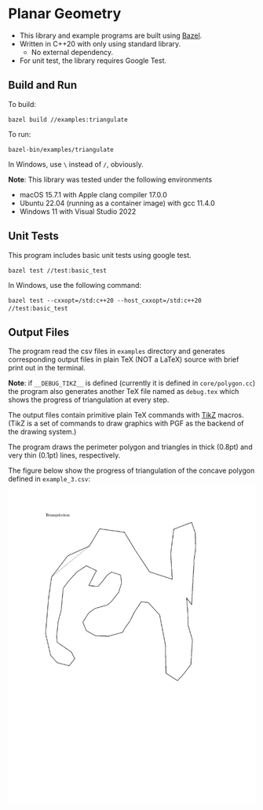 # Planar Geometry

* This library and example programs are built using [Bazel](https://bazel.build/).
* Written in C++20 with only using standard library.
    - No external dependency.
* For unit test, the library requires Google Test.

## Build and Run

To build:
```shell
bazel build //examples:triangulate
```

To run:
```shell
bazel-bin/examples/triangulate
```

In Windows, use `\` instead of `/`, obviously.

**Note**: This library was tested under the following environments

* macOS 15.7.1 with Apple clang compiler 17.0.0
* Ubuntu 22.04 (running as a container image) with gcc 11.4.0
* Windows 11 with Visual Studio 2022

## Unit Tests

This program includes basic unit tests using google test.

```shell
bazel test //test:basic_test
```

In Windows, use the following command:

```shell
bazel test --cxxopt=/std:c++20 --host_cxxopt=/std:c++20 //test:basic_test
```

## Output Files

The program read the csv files in `examples` directory and generates corresponding output files in
plain TeX (NOT a LaTeX) source with brief print out in the terminal.

**Note**: if `__DEBUG_TIKZ__` is defined (currently it is defined in `core/polygon.cc`) the program
also generates another TeX file named as `debug.tex` which shows the progress of triangulation
at every step.

The output files contain primitive plain TeX commands with
[TikZ](https://github.com/pgf-tikz/pgf) macros.
(TikZ is a set of commands to draw graphics with PGF as the backend of the drawing system.)

The program draws the perimeter polygon and triangles in thick (0.8pt) and very thin (0.1pt)
lines, respectively.

The figure below show the progress of triangulation of the concave polygon defined in `example_3.csv`:
![Progress](progress.gif)
